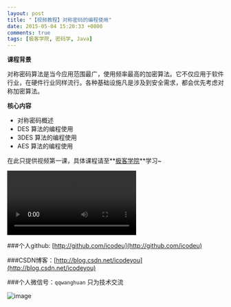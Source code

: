 ```yaml
---
layout: post
title: "【视频教程】对称密码的编程使用"
date: 2015-05-04 15:20:33 +0800
comments: true
tags: [极客学院, 密码学, Java]
---
```


**课程背景**

对称密码算法是当今应用范围最广，使用频率最高的加密算法。它不仅应用于软件行业，在硬件行业同样流行。各种基础设施凡是涉及到安全需求，都会优先考虑对称加密算法。

**核心内容**

* 对称密码概述
* DES 算法的编程使用
* 3DES 算法的编程使用
* AES 算法的编程使用

<!--more-->

在此只提供视频第一课，具体课程请至**[极客学院](http://www.jikexueyuan.com/course/833.html?hmsr=teacher_icodeyou_c833)**学习~

<div class="video-container">
	<video src="http://7xivx9.com1.z0.glb.clouddn.com/jike_对称密码的编程使用.mp4" controls="controls"></video>
</div>


###个人github:  [http://github.com/icodeu](http://github.com/icodeu)

###CSDN博客：[http://blog.csdn.net/icodeyou](http://blog.csdn.net/icodeyou)

###个人微信号：`qqwanghuan`  只为技术交流

![image](http://7xivx9.com1.z0.glb.clouddn.com/wxqrcode_260.png)